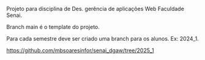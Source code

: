 Projeto para disciplina de Des. gerência de aplicações Web Faculdade Senai.

Branch main é o template do projeto.

Para cada semestre deve ser criado uma branch para os alunos. Ex: 2024_1.

https://github.com/mbsoaresinfor/senai_dgaw/tree/2025_1